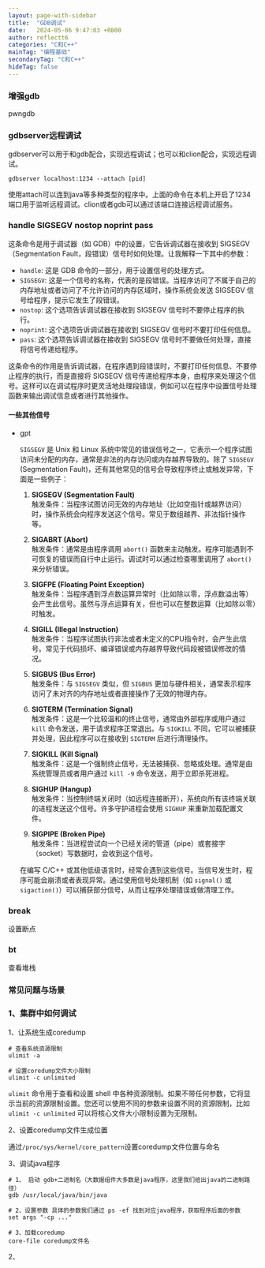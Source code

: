 ```yaml
---
layout: page-with-sidebar
title:  "GDB调试"
date:   2024-05-06 9:47:03 +0800
author: reflectt6
categories: "C和C++"
mainTag: "编程基础"
secondaryTag: "C和C++"
hideTag: false
---
```


###  增强gdb

pwngdb



### gdbserver远程调试

gdbserver可以用于和gdb配合，实现远程调试；也可以和clion配合，实现远程调试。

```shell
gdbserver localhost:1234 --attach [pid]
```

使用attach可以连到java等多种类型的程序中。上面的命令在本机上开启了1234端口用于监听远程调试。clion或者gdb可以通过该端口连接远程调试服务。



### handle SIGSEGV nostop noprint pass

这条命令是用于调试器（如 GDB）中的设置，它告诉调试器在接收到 SIGSEGV（Segmentation Fault，段错误）信号时如何处理。让我解释一下其中的参数：

- `handle`: 这是 GDB 命令的一部分，用于设置信号的处理方式。
- `SIGSEGV`: 这是一个信号的名称，代表的是段错误。当程序访问了不属于自己的内存地址或者访问了不允许访问的内存区域时，操作系统会发送 SIGSEGV 信号给程序，提示它发生了段错误。
- `nostop`: 这个选项告诉调试器在接收到 SIGSEGV 信号时不要停止程序的执行。
- `noprint`: 这个选项告诉调试器在接收到 SIGSEGV 信号时不要打印任何信息。
- `pass`: 这个选项告诉调试器在接收到 SIGSEGV 信号时不要做任何处理，直接将信号传递给程序。

这条命令的作用是告诉调试器，在程序遇到段错误时，不要打印任何信息、不要停止程序的执行，而是直接将 SIGSEGV 信号传递给程序本身，由程序来处理这个信号。这样可以在调试程序时更灵活地处理段错误，例如可以在程序中设置信号处理函数来输出调试信息或者进行其他操作。

#### 一些其他信号

- gpt

  `SIGSEGV` 是 Unix 和 Linux 系统中常见的错误信号之一，它表示一个程序试图访问未分配的内存，通常是非法的内存访问或内存越界导致的。除了 `SIGSEGV` (Segmentation Fault)，还有其他常见的信号会导致程序终止或触发异常，下面是一些例子：

  1. **SIGSEGV (Segmentation Fault)**  
     触发条件：当程序试图访问无效的内存地址（比如空指针或越界访问）时，操作系统会向程序发送这个信号。常见于数组越界、非法指针操作等。

  2. **SIGABRT (Abort)**  
     触发条件：通常是由程序调用 `abort()` 函数来主动触发。程序可能遇到不可恢复的错误而自行中止运行。调试时可以通过检查哪里调用了 `abort()` 来分析错误。

  3. **SIGFPE (Floating Point Exception)**  
     触发条件：当程序遇到浮点数运算异常时（比如除以零，浮点数溢出等）会产生此信号。虽然与浮点运算有关，但也可以在整数运算（比如除以零）时触发。

  4. **SIGILL (Illegal Instruction)**  
     触发条件：当程序试图执行非法或者未定义的CPU指令时，会产生此信号。常见于代码损坏、编译错误或内存越界导致代码段被错误修改的情况。

  5. **SIGBUS (Bus Error)**  
     触发条件：与 `SIGSEGV` 类似，但 `SIGBUS` 更加与硬件相关，通常表示程序访问了未对齐的内存地址或者直接操作了无效的物理内存。

  6. **SIGTERM (Termination Signal)**  
     触发条件：这是一个比较温和的终止信号，通常由外部程序或用户通过 `kill` 命令发送，用于请求程序正常退出。与 `SIGKILL` 不同，它可以被捕获并处理，因此程序可以在接收到 `SIGTERM` 后进行清理操作。

  7. **SIGKILL (Kill Signal)**  
     触发条件：这是一个强制终止信号，无法被捕获、忽略或处理。通常是由系统管理员或者用户通过 `kill -9` 命令发送，用于立即杀死进程。

  8. **SIGHUP (Hangup)**  
     触发条件：当控制终端关闭时（如远程连接断开），系统向所有该终端关联的进程发送这个信号。许多守护进程会使用 `SIGHUP` 来重新加载配置文件。

  9. **SIGPIPE (Broken Pipe)**  
     触发条件：当进程尝试向一个已经关闭的管道（pipe）或套接字（socket）写数据时，会收到这个信号。

  在编写 C/C++ 或其他低级语言时，经常会遇到这些信号。当信号发生时，程序可能会崩溃或者表现异常。通过使用信号处理机制（如 `signal()` 或 `sigaction()`）可以捕获部分信号，从而让程序处理错误或做清理工作。



### break

设置断点



### bt

查看堆栈



### 常见问题与场景 

### 1、集群中如何调试

1、让系统生成coredump

```shell
# 查看系统资源限制
ulimit -a

# 设置coredump文件大小限制
ulimit -c unlimited
```

`ulimit` 命令用于查看和设置 shell 中各种资源限制。如果不带任何参数，它将显示当前的资源限制设置。您还可以使用不同的参数来设置不同的资源限制，比如 `ulimit -c unlimited` 可以将核心文件大小限制设置为无限制。

2、设置coredump文件生成位置

通过`/proc/sys/kernel/core_pattern`设置coredump文件位置与命名

3、调试java程序

```shell
# 1、 启动 gdb+二进制名（大数据组件大多数是java程序，这里我们给出java的二进制路径）
gdb /usr/local/java/bin/java

# 2、设置参数 具体的参数我们通过 ps -ef 找到对应java程序，获取程序后面的参数
set args "-cp ..."

# 3、加载coredump
core-file coredump文件名
```



2、
